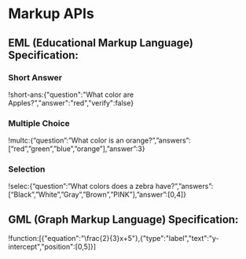 # Markup APIs
## EML (Educational Markup Language) Specification:
### Short Answer
!short-ans:{"question":"What color are Apples?","answer":"red","verify":false}
### Multiple Choice
!multc:{“question”:”What color is an orange?”,”answers”:[“red”,”green”,”blue”,”orange”],”answer”:3}
### Selection
!selec:{“question”:”What colors does a zebra have?”,”answers”:[“Black”,”White”,”Gray”,”Brown”,”PINK”],”answer”:[0,4]}
## GML (Graph Markup Language) Specification:
!function:[{"equation":"\\frac{2}{3}x+5"},{"type":"label","text":"y-intercept","position":[0,5]}]
